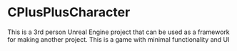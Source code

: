 # CPlusPlusCharacter
This is a 3rd person Unreal Engine project that can be used as a framework for making another project. This is a game with minimal functionality and UI
